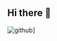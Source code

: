 ## Hi there 👋
![github](https://img.shields.io/badge/GitHub-000000?style=for-the-badge&logo=GitHub&logoColor=white)]

<!--
**AhmedNasrMahmoud/AhmedNasrMahmoud** is a ✨ _special_ ✨ repository because its `README.md` (this file) appears on your GitHub profile.

Here are some ideas to get you started:

- 🔭 I’m currently working on ...
- 🌱 I’m currently learning ...
- 👯 I’m looking to collaborate on ...
- 🤔 I’m looking for help with ...
- 💬 Ask me about ...
- 📫 How to reach me: ...
- 😄 Pronouns: ...
- ⚡ Fun fact: ...
-->
